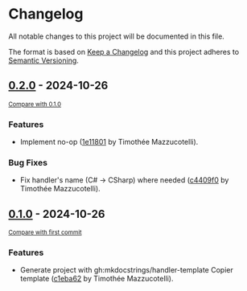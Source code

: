 # Changelog

All notable changes to this project will be documented in this file.

The format is based on [Keep a Changelog](http://keepachangelog.com/en/1.0.0/)
and this project adheres to [Semantic Versioning](http://semver.org/spec/v2.0.0.html).

<!-- insertion marker -->
## [0.2.0](https://github.com/mkdocstrings/csharp/releases/tag/0.2.0) - 2024-10-26

<small>[Compare with 0.1.0](https://github.com/mkdocstrings/csharp/compare/0.1.0...0.2.0)</small>

### Features

- Implement no-op ([1e11801](https://github.com/mkdocstrings/csharp/commit/1e118017c99eea00f49d237caa02b9237dd467ff) by Timothée Mazzucotelli).

### Bug Fixes

- Fix handler's name (C# -> CSharp) where needed ([c4409f0](https://github.com/mkdocstrings/csharp/commit/c4409f0e21f3d8712fa20dcc5a900a3b4a1ec6f3) by Timothée Mazzucotelli).

## [0.1.0](https://github.com/mkdocstrings/csharp/releases/tag/0.1.0) - 2024-10-26

<small>[Compare with first commit](https://github.com/mkdocstrings/csharp/compare/c1eba628ff66d290c64419f7e3cb350052116feb...0.1.0)</small>

### Features

- Generate project with gh:mkdocstrings/handler-template Copier template ([c1eba62](https://github.com/mkdocstrings/csharp/commit/c1eba628ff66d290c64419f7e3cb350052116feb) by Timothée Mazzucotelli).
